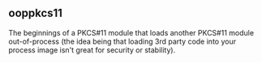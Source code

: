 ooppkcs11
-----
The beginnings of a PKCS#11 module that loads another PKCS#11 module out-of-process (the idea being that loading 3rd party code into your process image isn't great for security or stability).
